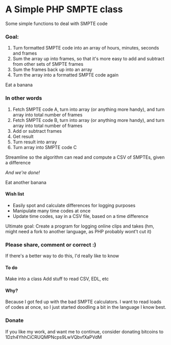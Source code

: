 A Simple PHP SMPTE class
===================

Some simple functions to deal with SMPTE code

### Goal:

1. Turn formatted SMPTE code into an array of hours, minutes, seconds and frames
2. Sum the array up into frames, so that it's more easy to add and subtract from other sets of SMPTE frames
3. Sum the frames back up into an array
4. Turn the array into a formatted SMPTE code again

Eat a banana

### In other words
1. Fetch SMPTE code A, turn into array (or anything more handy), and turn array into total number of frames
2. Fetch SMPTE code B, turn into array (or anything more handy), and turn array into total number of frames
3. Add or subtract frames
4. Get result
5. Turn result into array
6. Turn array into SMPTE code C

Streamline so the algorithm can read and compute a CSV of SMPTEs, given a difference

_And we're done!_

Eat another banana

#### Wish list
* Easily spot and calculate differences for logging purposes
* Manipulate many time codes at once
* Update time codes, say in a CSV file, based on a time difference

Ultimate goal: Create a program for logging online clips and takes 
(hm, might need a fork to another language, as PHP probably wont't cut it)

### Please share, comment or correct :)

If there's a better way to do this, I'd really like to know

#### To do
Make into a class
Add stuff to read CSV, EDL, etc

#### Why?
Because I got fed up with the bad SMPTE calculators. I want to read loads of codes at once, so I just started doodling a bit in the language I know best.

### Donate
If you like my work, and want me to continue, consider donating bitcoins to 1Dzh4YhhCiCRUQMPNcps9LwVQbvfXaPVdM
